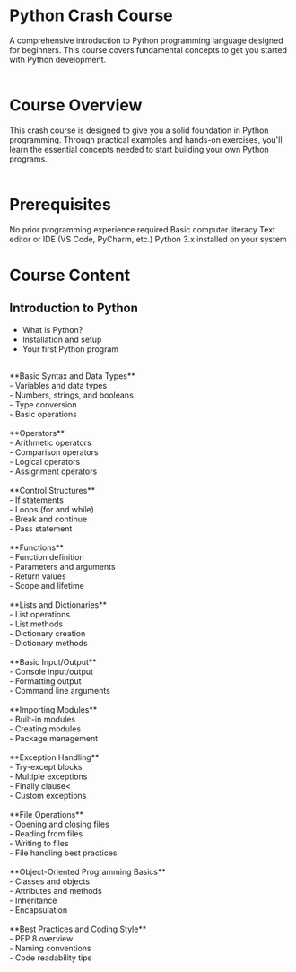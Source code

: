 # Python Crash Course 
A comprehensive introduction to Python programming language designed for beginners. This course covers fundamental concepts to get you started with Python development.<br />
<br />
# Course Overview
This crash course is designed to give you a solid foundation in Python programming. Through practical examples and hands-on exercises, you'll learn the essential concepts needed to start building your own Python programs.<br />
<br />
# Prerequisites 
No prior programming experience required
Basic computer literacy
Text editor or IDE (VS Code, PyCharm, etc.)
Python 3.x installed on your system
<br />
# Course Content

## Introduction to Python ##
- What is Python?<br />
- Installation and setup<br />
- Your first Python program<br />
<br />
**Basic Syntax and Data Types**<br />
- Variables and data types<br />
- Numbers, strings, and booleans<br />
- Type conversion<br />
- Basic operations<br />
<br />
**Operators**<br />
- Arithmetic operators<br />
- Comparison operators<br />
- Logical operators<br />
- Assignment operators<br />
<br />
**Control Structures**<br />
- If statements<br />
- Loops (for and while)<br />
- Break and continue<br />
- Pass statement<br />
<br />
**Functions**<br />
- Function definition<br />
- Parameters and arguments<br />
- Return values<br />
- Scope and lifetime<br />
<br />
**Lists and Dictionaries**<br />
- List operations<br />
- List methods<br />
- Dictionary creation<br />
- Dictionary methods<br />
<br />
**Basic Input/Output**<br />
- Console input/output<br />
- Formatting output<br />
- Command line arguments<br />
<br />
**Importing Modules**<br />
- Built-in modules<br />
- Creating modules<br />
- Package management<br />
<br />
**Exception Handling**<br />
- Try-except blocks<br />
- Multiple exceptions<br />
- Finally clause<<br />
- Custom exceptions<br />
<br />
**File Operations**<br />
- Opening and closing files<br />
- Reading from files<br />
- Writing to files<br />
- File handling best practices<br />
<br />
**Object-Oriented Programming Basics**<br />
- Classes and objects<br />
- Attributes and methods<br />
- Inheritance<br />
- Encapsulation<br />
<br />
**Best Practices and Coding Style**<br />
- PEP 8 overview<br />
- Naming conventions<br />
- Code readability tips<br />
